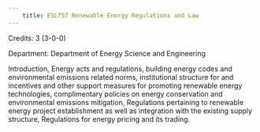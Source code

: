 ```yaml
---
    title: ESL757 Renewable Energy Regulations and Law
---
```

Credits: 3 (3-0-0)

Department: Department of Energy Science and Engineering

Introduction, Energy acts and regulations, building energy codes and environmental emissions related norms, institutional structure for and incentives and other support measures for promoting renewable energy technologies, complimentary policies on energy conservation and environmental emissions mitigation, Regulations pertaining to renewable energy project establishment as well as integration with the existing supply structure, Regulations for energy pricing and its trading.
